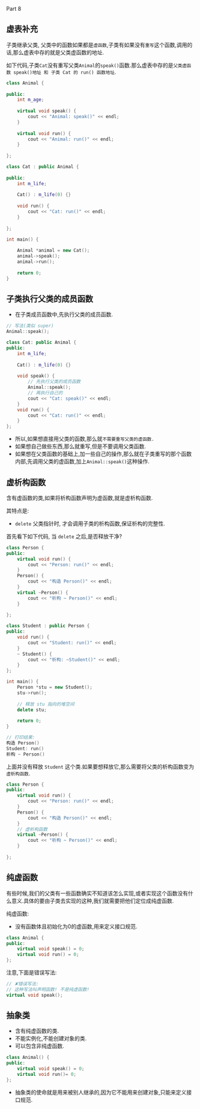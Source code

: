 Part 8

## 虚表补充

子类继承父类, 父类中的函数如果都是`虚函数`,子类有如果没有`重写`这个函数,调用的话,那么虚表中存的就是父类虚函数的地址.

如下代码,子类`Cat`没有重写父类`Animal`的`speak()`函数.那么虚表中存的是`父类虚函数 speak()地址 和 子类 Cat 的 run() 函数地址`.

```C++
class Animal {
  
public:
    int m_age;
    
    virtual void speak() {
        cout << "Animal: speak()" << endl;
    }
    
    virtual void run() {
        cout << "Animal: run()" << endl;
    }
    
};

class Cat : public Animal {
    
public:
    int m_life;
    
    Cat() : m_life(0) {}
    
    void run() {
        cout << "Cat: run()" << endl;
    }
    
};

int main() {
    
    Animal *animal = new Cat();
    animal->speak();
    animal->run();
    
    return 0;
}
```

## 子类执行父类的成员函数

- 在子类成员函数中,先执行父类的成员函数.

```C++
// 写法(类似 super) 
Animal::speak();
```

```C++
class Cat: public Animal {
public:
    int m_life;
    
    Cat() : m_life(0) {}
    
    void speak() {
        // 先执行父类的成员函数
        Animal::speak();
        // 再执行自己的
        cout << "Cat: speak()" << endl;
    }
    void run() {
        cout << "Cat: run()" << endl;
    }
};
```

- 所以,如果想直接用父类的函数,那么就`不需要重写父类的虚函数.`
- 如果想自己做些东西,那么就重写,但是不要调用父类函数.
- 如果想在父类函数的基础上,加一些自己的操作,那么就在子类重写的那个函数内部,先调用父类的虚函数,加上`Animal::speak()`这种操作.

## 虚析构函数

含有虚函数的类,如果将析构函数声明为虚函数,就是虚析构函数.

其特点是:

- `delete` 父类指针时, 才会调用子类的析构函数,保证析构的完整性.

首先看下如下代码, 当 `delete` 之后,是否释放干净?

```C++
class Person {
public:
    virtual void run() {
        cout << "Person: run()" << endl;
    }
    Person() {
        cout << "构造 Person()" << endl;
    }
    virtual ~Person() {
        cout << "析构 ~ Person()" << endl;
    }
    
};

class Student : public Person {
public:
    void run() {
        cout << "Student: run()" << endl;
    }
    ~ Student() {
        cout << "析构: ~Student()" << endl;
    }
};

int main() {
    Person *stu = new Student();
    stu->run();
    
    // 释放 stu 指向的堆空间
    delete stu;
    
    return 0;
}

// 打印结果:
构造 Person()
Student: run()
析构 ~ Person()
```

上面并没有释放 `Student` 这个类.如果要想释放它,那么需要将父类的析构函数变为`虚析构函数`.

```C++
class Person {
public:
    virtual void run() {
        cout << "Person: run()" << endl;
    }
    Person() {
        cout << "构造 Person()" << endl;
    }
    // 虚析构函数
    virtual ~Person() {
        cout << "析构 ~ Person()" << endl;
    }
    
};
```

## 纯虚函数

有些时候,我们的父类有一些函数确实不知道该怎么实现,或者实现这个函数没有什么意义.具体的要由子类去实现的这种,我们就需要把他们定位成纯虚函数.

纯虚函数:

- 没有函数体且初始化为0的虚函数,用来定义接口规范.

```C++
class Animal {
public:
    virtual void speak() = 0;
    virtual void run() = 0;
};
```

注意,下面是错误写法:

```C++
// ✘错误写法:
// 这种写法叫声明函数! 不是纯虚函数!
virtual void speak();
```

## 抽象类

- 含有纯虚函数的类.
- 不能实例化,不能创建对象的类.
- 可以包含非纯虚函数.

```C++
class Animal() {
public:
    virtual void speak() = 0;
    virtual void run()= 0;
};
```

- 抽象类的使命就是用来被别人继承的,因为它不能用来创建对象,只能来定义接口规范.


